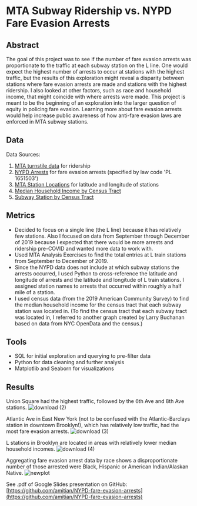 # MTA Subway Ridership vs. NYPD Fare Evasion Arrests

## Abstract

The goal of this project was to see if the number of fare evasion arrests was proportionate to the traffic at each subway station on the L line. One would expect the highest number of arrests to occur at stations with the highest traffic, but the results of this exploration might reveal a disparity between stations where fare evasion arrests are made and stations with the highest ridership. I also looked at other factors, such as race and household income, that might coincide with where arrests were made. This project is meant to be the beginning of an exploration into the larger question of equity in policing fare evasion. Learning more about fare evasion arrests would help increase public awareness of how anti-fare evasion laws are enforced in MTA subway stations.

## Data

Data Sources:

1. [MTA turnstile data](http://web.mta.info/developers/turnstile.html) for ridership
2. [NYPD Arrests](https://data.cityofnewyork.us/Public-Safety/NYPD-Arrests-Data-Historic-/8h9b-rp9u) for fare evasion arrests (specified by law code 'PL 1651503')
3. [MTA Station Locations](https://data.ny.gov/Transportation/NYC-Transit-Subway-Entrance-And-Exit-Data/i9wp-a4ja) for latitude and longitude of stations
4. [Median Household Income by Census Tract](https://data.census.gov/cedsci/table?q=American%20Community%20Survey%20%28Table%20B19013%29&g=0400000US36%248600000_0500000US36047&y=2019&tid=ACSDT5Y2019.B19013&hidePreview=true)
5. [Subway Station by Census Tract](https://projects.newyorker.com/story/subway/)

## Metrics

- Decided to focus on a single line (the L line) because it has relatively few stations. Also I focused on data from September through December of 2019 because I expected that there would be more arrests and ridership pre-COVID and wanted more data to work with.
- Used MTA Analysis Exercises to find the total entries at L train stations from September to December of 2019.
- Since the NYPD data does not include at which subway stations the arrests occurred, I used Python to cross-reference the latitude and longitude of arrests and the latitude and longitude of L train stations. I assigned station names to arrests that occurred within roughly a half mile of a station.
- I used census data (from the 2019 American Community Survey) to find the median household income for the census tract that each subway station was located in. (To find the census tract that each subway tract was located in, I referred to another graph created by Larry Buchanan based on data from NYC OpenData and the census.)

## Tools

- SQL for initial exploration and querying to pre-filter data
- Python for data cleaning and further analysis
- Matplotlib and Seaborn for visualizations

## Results
Union Square had the highest traffic, followed by the 6th Ave and 8th Ave stations.
![download (2)](https://user-images.githubusercontent.com/81931093/155898754-3857d0ac-50f8-40f0-b9f8-645cc5fea2c5.png)

Atlantic Ave in East New York (not to be confused with the Atlantic-Barclays station in downtown Brooklyn!), which has relatively low traffic, had the most fare evasion arrests.
![download (3)](https://user-images.githubusercontent.com/81931093/155898756-031795ea-b9a7-40a7-bb56-7e487bc579dc.png)

L stations in Brooklyn are located in areas with relatively lower median household incomes.
![download (4)](https://user-images.githubusercontent.com/81931093/155898762-10dfad52-9a52-4f3b-a3da-e3b37f336842.png)

Aggregating fare evasion arrest data by race shows a disproportionate number of those arrested were Black, Hispanic or American Indian/Alaskan Native.
![newplot](https://user-images.githubusercontent.com/81931093/187459870-79106c11-9392-4acc-8a84-4f70114784e5.png)

See .pdf of Google Slides presentation on GitHub: [https://github.com/amitian/NYPD-fare-evasion-arrests](https://github.com/amitian/NYPD-fare-evasion-arrests)
